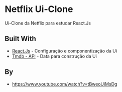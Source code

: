 # Netflix Ui-Clone 

Ui-Clone da Netflix para estudar React.Js

## Built With

 - [React.Js](https://reactjs.org/) - Configuração e componentização da Ui
 - [Tmdb - API](https://www.themoviedb.org/) - Data para construção da Ui

## By

 - https://www.youtube.com/watch?v=tBweoUiMsDg
